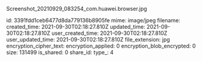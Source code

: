 Screenshot_20210929_083254_com.huawei.browser.jpg

id: 3391fdd1ceb6477d8da779136b8905fe
mime: image/jpeg
filename: 
created_time: 2021-09-30T02:18:27.810Z
updated_time: 2021-09-30T02:18:27.810Z
user_created_time: 2021-09-30T02:18:27.810Z
user_updated_time: 2021-09-30T02:18:27.810Z
file_extension: jpg
encryption_cipher_text: 
encryption_applied: 0
encryption_blob_encrypted: 0
size: 131499
is_shared: 0
share_id: 
type_: 4